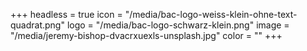 +++
headless = true
icon = "/media/bac-logo-weiss-klein-ohne-text-quadrat.png"
logo = "/media/bac-logo-schwarz-klein.png"
image = "/media/jeremy-bishop-dvacrxuexls-unsplash.jpg"
color = ""
+++
